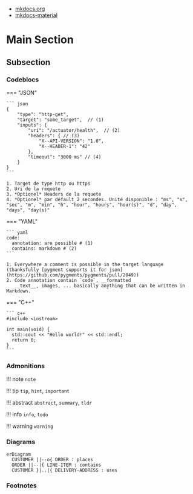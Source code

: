 * [mkdocs.org](https://www.mkdocs.org/user-guide/)
* [mkdocs-material](https://squidfunk.github.io/mkdocs-material/reference/)

# Main Section

## Subsection

### Codeblocs

=== "JSON"

    ``` json
    {
        "type": "http-get",
        "target": "some_target",  // (1)
        "inputs": {
            "uri": "/actuator/health",  // (2)
            "headers": { // (3)
                "X--API-VERSION": "1.0",
                "X--HEADER-1": "42"
            },
            "timeout": "3000 ms" // (4)
        }
    }
    ```

    1. Target de type http ou https
    2. Uri de la requete
    3. *Optionel* Headers de la requete
    4. *Optionel* par défault 2 secondes. Unité disponible : "ms", "s", "sec", "m", "min", "h", "hour", "hours", "hour(s)", "d", "day", "days", "day(s)"


=== "YAML"

    ``` yaml
    code:
      annotation: are possible # (1)
      contains: markdown # (2)
    ```

    1. Everywhere a comment is possible in the target language (thanksfully [pygment supports it for json](https://github.com/pygments/pygments/pull/2049))
    2. Code annotation contain `code`, __formatted
         text__, images, ... basically anything that can be written in Markdown.

=== "C++"

    ``` c++
    #include <iostream>

    int main(void) {
      std::cout << "Hello world!" << std::endl;
      return 0;
    }
    ```

### Admonitions

!!! note
    `note`

!!! tip
    `tip`, `hint`, `important`


!!! abstract
    `abstract`, `summary`, `tldr`

!!! info
    `info`, `todo`

!!! warning
    `warning`

### Diagrams

``` mermaid
erDiagram
  CUSTOMER ||--o{ ORDER : places
  ORDER ||--|{ LINE-ITEM : contains
  CUSTOMER }|..|{ DELIVERY-ADDRESS : uses
```

### Footnotes

[^1]: This is a footnote content.
